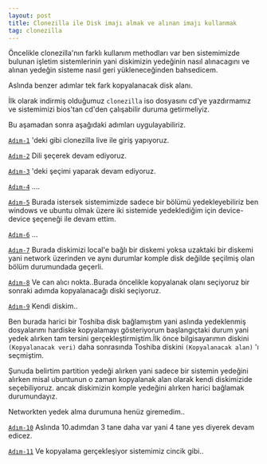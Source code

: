 ```yaml
---
layout: post
title: Clonezilla ile Disk imajı almak ve alınan imajı kullanmak
tag: clonezilla
---
```


Öncelikle clonezilla'nın farklı kullanım methodları var ben sistemimizde bulunan işletim sistemlerinin yani diskimizin yedeğinin nasıl alınacagını ve
alınan yedeğin sisteme nasıl geri yükleneceğinden bahsedicem.

Aslında benzer adımlar tek fark kopyalanacak disk alanı.

İlk olarak indirmiş olduğumuz `clonezilla` iso dosyasını cd'ye yazdırmamız ve sistemimizi bios'tan cd'den çalışabilir duruma getirmeliyiz.

Bu aşamadan sonra aşağıdaki adımları uygulayabiliriz.

[`Adım-1`](https://github.com/semihozkoroglu/File/raw/master/Clonezilla-Resim/25112010163.jpg) 'deki gibi clonezilla live ile giriş yapıyoruz.

[`Adım-2`](https://github.com/semihozkoroglu/File/raw/master/Clonezilla-Resim/25112010164.jpg) Dili şeçerek devam ediyoruz.

[`Adım-3`](https://github.com/semihozkoroglu/File/raw/master/Clonezilla-Resim/25112010165.jpg) 'deki şeçimi yaparak devam ediyoruz.

[`Adım-4`](https://github.com/semihozkoroglu/File/raw/master/Clonezilla-Resim/25112010166.jpg) ....

[`Adım-5`](https://github.com/semihozkoroglu/File/raw/master/Clonezilla-Resim/25112010167.jpg) Burada istersek sistemimizde sadece bir bölümü 
yedekleyebiliriz ben windows ve ubuntu olmak üzere iki sistemide yedeklediğim için device-device şeçeneği ile devam ettim.

[`Adım-6`](https://github.com/semihozkoroglu/File/raw/master/Clonezilla-Resim/25112010168.jpg) ...

[`Adım-7`](https://github.com/semihozkoroglu/File/raw/master/Clonezilla-Resim/25112010169.jpg) Burada diskimizi local'e bağlı bir diskemi yoksa uzaktaki bir 
diskemi yani network üzerinden ve aynı durumlar komple disk değilde şeçilmiş olan bölüm durumundada geçerli.

[`Adım-8`](https://github.com/semihozkoroglu/File/raw/master/Clonezilla-Resim/25112010170.jpg) Ve can alıcı nokta..Burada öncelikle kopyalanak olanı seçiyoruz
bir sonraki adımda kopyalanacağı diski seçiyoruz.

[`Adım-9`](https://github.com/semihozkoroglu/File/raw/master/Clonezilla-Resim/25112010171.jpg) Kendi diskim..

Ben burada harici bir Toshiba disk bağlamıştım yani aslında yedeklenmiş dosyalarımı hardiske kopyalamayı gösteriyorum başlangıçtaki durum yani yedek alırken
tam tersini gerçekleştirmiştim.İlk önce bilgisayarımın diskini `(Kopyalanacak veri)` daha sonrasında Toshiba diskini `(Kopyalanacak alan)` 'ı seçmiştim.

Şunuda belirtim partition yedeği alırken yani sadece bir sistemin yedeğini alırken misal ubuntunun o zaman kopyalanak alan olarak kendi diskimizide seçebiliyoruz.
ancak diskimizin komple yedeğini alırken harici bağlamak durumundayız.

Networkten yedek alma durumuna henüz giremedim..

[`Adım-10`](https://github.com/semihozkoroglu/File/raw/master/Clonezilla-Resim/25112010176.jpg) Aslında 10.adımdan 3 tane daha var yani 4 tane yes diyerek devam edicez.

[`Adım-11`](https://github.com/semihozkoroglu/File/raw/master/Clonezilla-Resim/25112010177.jpg) Ve kopyalama gerçekleşiyor sistemimiz cincik gibi..


